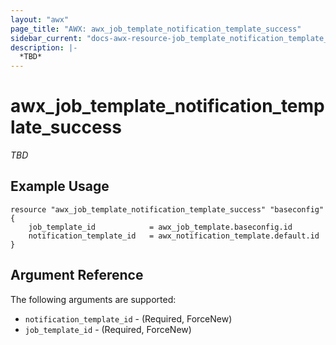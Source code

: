 ```yaml
---
layout: "awx"
page_title: "AWX: awx_job_template_notification_template_success"
sidebar_current: "docs-awx-resource-job_template_notification_template_success"
description: |-
  *TBD*
---
```


# awx_job_template_notification_template_success

*TBD*

## Example Usage

```hcl
resource "awx_job_template_notification_template_success" "baseconfig" {
    job_template_id            = awx_job_template.baseconfig.id
    notification_template_id   = awx_notification_template.default.id
}
```

## Argument Reference

The following arguments are supported:

* `notification_template_id` - (Required, ForceNew) 
* `job_template_id` - (Required, ForceNew) 

